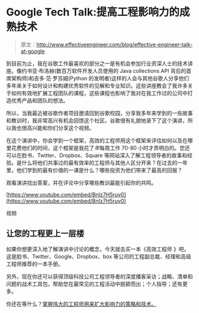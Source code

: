 # Google Tech Talk:提高工程影响力的成熟技术

> 原文：<http://www.effectiveengineer.com/blog/effective-engineer-talk-at-google>

到目前为止，我在谷歌工作最喜欢的部分之一是有机会参加行业资深人士的技术讲座。像约书亚·布洛赫(数百万软件开发人员使用的 Java collections API 背后的首席架构师)和吉多·范·罗苏姆(Python 的发明者)这样的人会与其他谷歌人分享他们多年来关于如何设计和构建优秀软件的见解和专业知识。这些讲座教会了我许多关于如何有效地扩展工程团队的课程，这些课程也影响了我对在我工作过的公司中打造优秀产品和团队的想法。

所以，当我最近被谷歌作者项目邀请回到谷歌校园，分享我多年来学到的一些故事和教训时，我非常高兴有机会回馈这个社区。谷歌很有礼貌地录下了这个演讲，所以我也很高兴能和你们分享这个视频。

在这个演讲中，你会学到一个框架，高效的工程师用这个框架来评估如何以及在哪里花费他们的时间，这个框架是我花了*年*每周工作 70-80 小时才弄明白的。您还可以在脸书、Twitter、Dropbox、Square 等网站深入了解工程领导者的故事和经验。是什么将他们共事过的最有效率的工程师与其他人区分开来？在过去的一年里，他们学到的最有价值的一课是什么？哪些投资为他们带来了最高的回报？

观看演讲找出答案，并在评论中分享哪些教训最能引起你的共鸣。

[https://www.youtube.com/embed/BnIz7H5ruy0](https://www.youtube.com/embed/BnIz7H5ruy0)

视频

## 让您的工程更上一层楼

如果你想更深入地了解演讲中讨论的概念，今天就去买一本《高效工程师 》吧。这是脸书、Twitter、Google、Dropbox、box 等公司的工程副总裁、经理和高级工程师推荐的一本手册。

另外，现在你还可以获得顶级科技公司工程领导者的深度播客采访；战略、清单和问题的战术工具包，帮助您在最常见的工程活动中脱颖而出；个人指导；还有更多。

你还在等什么？[掌握伟大的工程师用来扩大影响力的策略和技术。](/book)